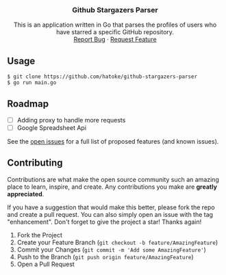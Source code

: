 
<br />
<div align="center">  

<h3 align="center">Github Stargazers Parser</h3>

  <p align="center">
    This is an application written in Go that parses the profiles of users who have starred a specific GitHub repository. 
    <br />        
    <a href="https://github.com/hatoke/github-stargazers-parser/issues">Report Bug</a>
    ·
    <a href="https://github.com/hatoke/github-stargazers-parser/issues">Request Feature</a>
  </p>
</div>

## Usage

```
$ git clone https://github.com/hatoke/github-stargazers-parser
$ go run main.go
```

  
## Roadmap

- [ ] Adding proxy to handle more requests
- [ ] Google Spreadsheet Api

See the [open issues](https://github.com/hatoke/github-stargazers-parser/issues) for a full list of proposed features (and known issues).


## Contributing

Contributions are what make the open source community such an amazing place to learn, inspire, and create. Any contributions you make are **greatly appreciated**.

If you have a suggestion that would make this better, please fork the repo and create a pull request. You can also simply open an issue with the tag "enhancement".
Don't forget to give the project a star! Thanks again!

1. Fork the Project
2. Create your Feature Branch (`git checkout -b feature/AmazingFeature`)
3. Commit your Changes (`git commit -m 'Add some AmazingFeature'`)
4. Push to the Branch (`git push origin feature/AmazingFeature`)
5. Open a Pull Request